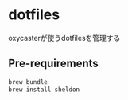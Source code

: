# dotfiles

oxycasterが使うdotfilesを管理する


## Pre-requirements

```bash
brew bundle
brew install sheldon
```
